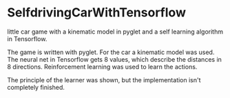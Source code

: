 # SelfdrivingCarWithTensorflow
 little car game with a kinematic model in pyglet and a self learning algorithm in Tensorflow.

 The game is written with pyglet. For the car a kinematic model was used. The neural net in Tensorflow gets 8 values, which describe the distances in 8 directions. Reinforcement learning was used to learn the actions.

 The principle of the learner was shown, but the implementation isn't completely finished.
